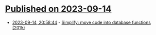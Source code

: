 # [Published on 2023-09-14](index.md)

* [2023-09-14, 20:58:44](https://lobste.rs/s/5ikx9g/simplify_move_code_into_database) - [Simplify: move code into database functions (2015)](https://sive.rs/pg)
